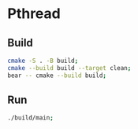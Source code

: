 # Pthread

## Build

```bash
cmake -S . -B build;
cmake --build build --target clean;
bear -- cmake --build build;
```

## Run

```bash
./build/main;
```

